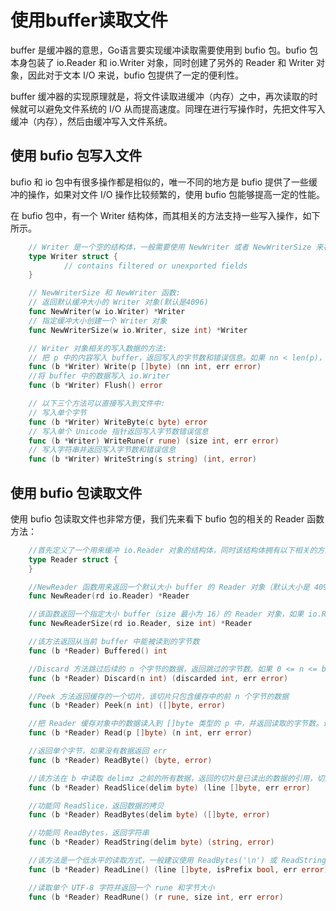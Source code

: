 # 使用buffer读取文件

buffer 是缓冲器的意思，Go语言要实现缓冲读取需要使用到 bufio 包。bufio 包本身包装了 io.Reader 和  io.Writer 对象，同时创建了另外的 Reader 和 Writer 对象，因此对于文本 I/O 来说，bufio 包提供了一定的便利性。

 buffer 缓冲器的实现原理就是，将文件读取进缓冲（内存）之中，再次读取的时候就可以避免文件系统的 I/O 从而提高速度。同理在进行写操作时，先把文件写入缓冲（内存），然后由缓冲写入文件系统。

## 使用 bufio 包写入文件

bufio 和 io 包中有很多操作都是相似的，唯一不同的地方是 bufio 提供了一些缓冲的操作，如果对文件 I/O 操作比较频繁的，使用 bufio 包能够提高一定的性能。

 在 bufio 包中，有一个 Writer 结构体，而其相关的方法支持一些写入操作，如下所示。

```go
    // Writer 是一个空的结构体，一般需要使用 NewWriter 或者 NewWriterSize 来初始化一个结构体对象
    type Writer struct {
            // contains filtered or unexported fields
    }

	// NewWriterSize 和 NewWriter 函数:
    // 返回默认缓冲大小的 Writer 对象(默认是4096)
    func NewWriter(w io.Writer) *Writer
    // 指定缓冲大小创建一个 Writer 对象
    func NewWriterSize(w io.Writer, size int) *Writer

	// Writer 对象相关的写入数据的方法:
    // 把 p 中的内容写入 buffer，返回写入的字节数和错误信息。如果 nn < len(p)，返回错误信息中会包含为什么写入的数据比较短
    func (b *Writer) Write(p []byte) (nn int, err error)
    //将 buffer 中的数据写入 io.Writer
    func (b *Writer) Flush() error

	// 以下三个方法可以直接写入到文件中:
    // 写入单个字节
    func (b *Writer) WriteByte(c byte) error
    // 写入单个 Unicode 指针返回写入字节数错误信息
    func (b *Writer) WriteRune(r rune) (size int, err error)
    // 写入字符串并返回写入字节数和错误信息
    func (b *Writer) WriteString(s string) (int, error)
```

## 使用 bufio 包读取文件

使用 bufio 包读取文件也非常方便，我们先来看下 bufio 包的相关的 Reader 函数方法：

```go
    //首先定义了一个用来缓冲 io.Reader 对象的结构体，同时该结构体拥有以下相关的方法
    type Reader struct {
    }

    //NewReader 函数用来返回一个默认大小 buffer 的 Reader 对象（默认大小是 4096） 等同于 NewReaderSize(rd,4096)
    func NewReader(rd io.Reader) *Reader

    //该函数返回一个指定大小 buffer（size 最小为 16）的 Reader 对象，如果 io.Reader 参数已经是一个足够大的 Reader，它将返回该 Reader
    func NewReaderSize(rd io.Reader, size int) *Reader

    //该方法返回从当前 buffer 中能被读到的字节数
    func (b *Reader) Buffered() int

    //Discard 方法跳过后续的 n 个字节的数据，返回跳过的字节数。如果 0 <= n <= b.Buffered()，该方法将不会从 io.Reader 中成功读取数据
    func (b *Reader) Discard(n int) (discarded int, err error)

    //Peek 方法返回缓存的一个切片，该切片只包含缓存中的前 n 个字节的数据
    func (b *Reader) Peek(n int) ([]byte, error)

    //把 Reader 缓存对象中的数据读入到 []byte 类型的 p 中，并返回读取的字节数。读取成功，err 将返回空值
    func (b *Reader) Read(p []byte) (n int, err error)

    //返回单个字节，如果没有数据返回 err
    func (b *Reader) ReadByte() (byte, error)

    //该方法在 b 中读取 delimz 之前的所有数据，返回的切片是已读出的数据的引用，切片中的数据在下一次的读取操作之前是有效的。如果未找到 delim，将返回查找结果并返回 nil 空值。因为缓存的数据可能被下一次的读写操作修改，因此一般使用 ReadBytes 或者 ReadString，他们返回的都是数据拷贝
    func (b *Reader) ReadSlice(delim byte) (line []byte, err error)

    //功能同 ReadSlice，返回数据的拷贝
    func (b *Reader) ReadBytes(delim byte) ([]byte, error)

    //功能同 ReadBytes，返回字符串
    func (b *Reader) ReadString(delim byte) (string, error)

    //该方法是一个低水平的读取方式，一般建议使用 ReadBytes('\n') 或 ReadString('\n')，或者使用一个 Scanner 来代替。ReadLine 通过调用 ReadSlice 方法实现，返回的也是缓存的切片，用于读取一行数据，不包括行尾标记（\n 或 \r\n）
    func (b *Reader) ReadLine() (line []byte, isPrefix bool, err error)

    //读取单个 UTF-8 字符并返回一个 rune 和字节大小
    func (b *Reader) ReadRune() (r rune, size int, err error)
```

